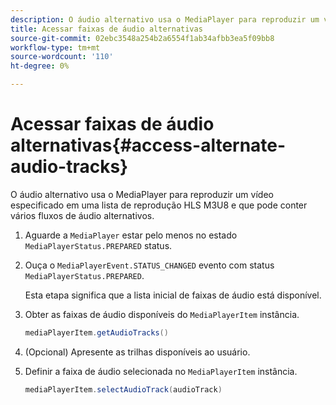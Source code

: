 ```yaml
---
description: O áudio alternativo usa o MediaPlayer para reproduzir um vídeo especificado em uma lista de reprodução HLS M3U8 e que pode conter vários fluxos de áudio alternativos.
title: Acessar faixas de áudio alternativas
source-git-commit: 02ebc3548a254b2a6554f1ab34afbb3ea5f09bb8
workflow-type: tm+mt
source-wordcount: '110'
ht-degree: 0%

---
```


# Acessar faixas de áudio alternativas{#access-alternate-audio-tracks}

O áudio alternativo usa o MediaPlayer para reproduzir um vídeo especificado em uma lista de reprodução HLS M3U8 e que pode conter vários fluxos de áudio alternativos.

1. Aguarde a `MediaPlayer` estar pelo menos no estado `MediaPlayerStatus.PREPARED` status.
1. Ouça o `MediaPlayerEvent.STATUS_CHANGED` evento com status `MediaPlayerStatus.PREPARED`.

   Esta etapa significa que a lista inicial de faixas de áudio está disponível.

1. Obter as faixas de áudio disponíveis do `MediaPlayerItem` instância.

   ```java
   mediaPlayerItem.getAudioTracks()
   ```

1. (Opcional) Apresente as trilhas disponíveis ao usuário.
1. Definir a faixa de áudio selecionada no `MediaPlayerItem` instância.

   ```java
   mediaPlayerItem.selectAudioTrack(audioTrack)
   ```
